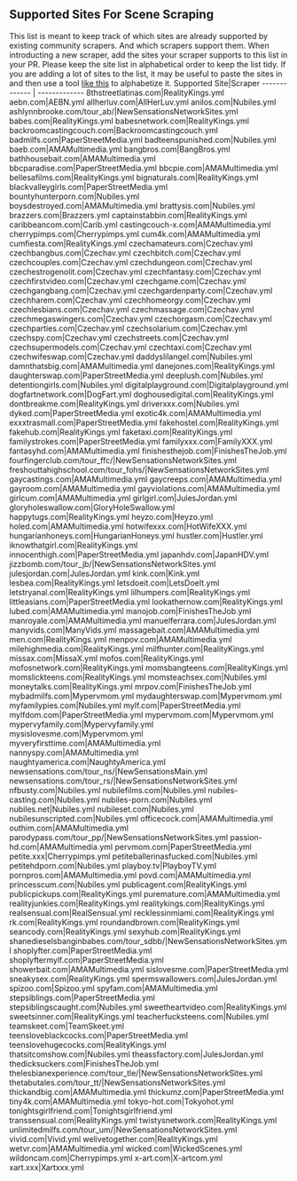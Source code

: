 ## Supported Sites For Scene Scraping

This list is meant to keep track of which sites are already supported by existing community scrapers. And which scrapers support them. When introducting a new scraper, add the sites your scraper supports to this list in your PR. Please keep the site list in alphabetical order to keep the list tidy. If you are adding a lot of sites to the list, it may be useful to paste the sites in and then use a tool [like this](https://wordcounter.net/alphabetize) to alphabetize it.
Supported Site|Scraper
------------- | -------------
8thstreetlatinas.com|RealityKings.yml
aebn.com|AEBN.yml
allherluv.com|AllHerLuv.yml
anilos.com|Nubiles.yml
ashlynnbrooke.com/tour_ab/|NewSensationsNetworkSites.yml
babes.com|RealityKings.yml
babesnetwork.com|RealityKings.yml
backroomcastingcouch.com|Backroomcastingcouch.yml
badmilfs.com|PaperStreetMedia.yml
badteenspunished.com|Nubiles.yml
baeb.com|AMAMultimedia.yml
bangbros.com|BangBros.yml
bathhousebait.com|AMAMultimedia.yml
bbcparadise.com|PaperStreetMedia.yml
bbcpie.com|AMAMultimedia.yml
bellesafilms.com|RealityKings.yml
bignaturals.com|RealityKings.yml
blackvalleygirls.com|PaperStreetMedia.yml
bountyhunterporn.com|Nubiles.yml
boysdestroyed.com|AMAMultimedia.yml
brattysis.com|Nubiles.yml
brazzers.com|Brazzers.yml
captainstabbin.com|RealityKings.yml
caribbeancom.com|Carib.yml
castingcouch-x.com|AMAMultimedia.yml
cherrypimps.com|Cherrypimps.yml
cum4k.com|AMAMultimedia.yml
cumfiesta.com|RealityKings.yml
czechamateurs.com|Czechav.yml
czechbangbus.com|Czechav.yml
czechbitch.com|Czechav.yml
czechcouples.com|Czechav.yml
czechdungeon.com|Czechav.yml
czechestrogenolit.com|Czechav.yml
czechfantasy.com|Czechav.yml
czechfirstvideo.com|Czechav.yml
czechgame.com|Czechav.yml
czechgangbang.com|Czechav.yml
czechgardenparty.com|Czechav.yml
czechharem.com|Czechav.yml
czechhomeorgy.com|Czechav.yml
czechlesbians.com|Czechav.yml
czechmassage.com|Czechav.yml
czechmegaswingers.com|Czechav.yml
czechorgasm.com|Czechav.yml
czechparties.com|Czechav.yml
czechsolarium.com|Czechav.yml
czechspy.com|Czechav.yml
czechstreets.com|Czechav.yml
czechsupermodels.com|Czechav.yml
czechtaxi.com|Czechav.yml
czechwifeswap.com|Czechav.yml
daddyslilangel.com|Nubiles.yml
damnthatsbig.com|AMAMultimedia.yml
danejones.com|RealityKings.yml
daughterswap.com|PaperStreetMedia.yml
deeplush.com|Nubiles.yml
detentiongirls.com|Nubiles.yml
digitalplayground.com|Digitalplayground.yml
dogfartnetwork.com|DogFart.yml
doghousedigital.com|RealityKings.yml
dontbreakme.com|RealityKings.yml
driverxxx.com|Nubiles.yml
dyked.com|PaperStreetMedia.yml
exotic4k.com|AMAMultimedia.yml
exxxtrasmall.com|PaperStreetMedia.yml
fakehostel.com|RealityKings.yml
fakehub.com|RealityKings.yml
faketaxi.com|RealityKings.yml
familystrokes.com|PaperStreetMedia.yml
familyxxx.com|FamilyXXX.yml
fantasyhd.com|AMAMultimedia.yml
finishesthejob.com|FinishesTheJob.yml
fourfingerclub.com/tour_ffc/|NewSensationsNetworkSites.yml
freshouttahighschool.com/tour_fohs/|NewSensationsNetworkSites.yml
gaycastings.com|AMAMultimedia.yml
gaycreeps.com|AMAMultimedia.yml
gayroom.com|AMAMultimedia.yml
gayviolations.com|AMAMultimedia.yml
girlcum.com|AMAMultimedia.yml
girlgirl.com|JulesJordan.yml
gloryholeswallow.com|GloryHoleSwallow.yml
happytugs.com|RealityKings.yml
heyzo.com|Heyzo.yml
holed.com|AMAMultimedia.yml
hotwifexxx.com|HotWifeXXX.yml
hungarianhoneys.com|HungarianHoneys.yml
hustler.com|Hustler.yml
iknowthatgirl.com|RealityKings.yml
innocenthigh.com|PaperStreetMedia.yml
japanhdv.com|JapanHDV.yml
jizzbomb.com/tour_jb/|NewSensationsNetworkSites.yml
julesjordan.com|JulesJordan.yml
kink.com|Kink.yml
lesbea.com|RealityKings.yml
letsdoeit.com|LetsDoeIt.yml
letstryanal.com|RealityKings.yml
lilhumpers.com|RealityKings.yml
littleasians.com|PaperStreetMedia.yml
lookathernow.com|RealityKings.yml
lubed.com|AMAMultimedia.yml
manojob.com|FinishesTheJob.yml
manroyale.com|AMAMultimedia.yml
manuelferrara.com|JulesJordan.yml
manyvids.com|ManyVids.yml
massagebait.com|AMAMultimedia.yml
men.com|RealityKings.yml
menpov.com|AMAMultimedia.yml
milehighmedia.com|RealityKings.yml
milfhunter.com|RealityKings.yml
missax.com|MissaX.yml
mofos.com|RealityKings.yml
mofosnetwork.com|RealityKings.yml
momsbangteens.com|RealityKings.yml
momslickteens.com|RealityKings.yml
momsteachsex.com|Nubiles.yml
moneytalks.com|RealityKings.yml
mrpov.com|FinishesTheJob.yml
mybadmilfs.com|Mypervmom.yml
mydaughterswap.com|Mypervmom.yml
myfamilypies.com|Nubiles.yml
mylf.com|PaperStreetMedia.yml
mylfdom.com|PaperStreetMedia.yml
mypervmom.com|Mypervmom.yml
mypervyfamily.com|Mypervyfamily.yml
mysislovesme.com|Mypervmom.yml
myveryfirsttime.com|AMAMultimedia.yml
nannyspy.com|AMAMultimedia.yml
naughtyamerica.com|NaughtyAmerica.yml
newsensations.com/tour_ns/|NewSensationsMain.yml
newsensations.com/tour_rs/|NewSensationsNetworkSites.yml
nfbusty.com|Nubiles.yml
nubilefilms.com|Nubiles.yml
nubiles-casting.com|Nubiles.yml
nubiles-porn.com|Nubiles.yml
nubiles.net|Nubiles.yml
nubileset.com|Nubiles.yml
nubilesunscripted.com|Nubiles.yml
officecock.com|AMAMultimedia.yml
outhim.com|AMAMultimedia.yml
parodypass.com/tour_pp/|NewSensationsNetworkSites.yml
passion-hd.com|AMAMultimedia.yml
pervmom.com|PaperStreetMedia.yml
petite.xxx|Cherrypimps.yml
petiteballerinasfucked.com|Nubiles.yml
petitehdporn.com|Nubiles.yml
playboy.tv|PlayboyTV.yml
pornpros.com|AMAMultimedia.yml
povd.com|AMAMultimedia.yml
princesscum.com|Nubiles.yml
publicagent.com|RealityKings.yml
publicpickups.com|RealityKings.yml
puremature.com|AMAMultimedia.yml
realityjunkies.com|RealityKings.yml
realitykings.com|RealityKings.yml
realsensual.com|RealSensual.yml
recklessinmiami.com|RealityKings.yml
rk.com|RealityKings.yml
roundandbrown.com|RealityKings.yml
seancody.com|RealityKings.yml
sexyhub.com|RealityKings.yml
shanedieselsbanginbabes.com/tour_sdbb/|NewSensationsNetworkSites.yml
shoplyfter.com|PaperStreetMedia.yml
shoplyftermylf.com|PaperStreetMedia.yml
showerbait.com|AMAMultimedia.yml
sislovesme.com|PaperStreetMedia.yml
sneakysex.com|RealityKings.yml
spermswallowers.com|JulesJordan.yml
spizoo.com|Spizoo.yml
spyfam.com|AMAMultimedia.yml
stepsiblings.com|PaperStreetMedia.yml
stepsiblingscaught.com|Nubiles.yml
sweetheartvideo.com|RealityKings.yml
sweetsinner.com|RealityKings.yml
teacherfucksteens.com|Nubiles.yml
teamskeet.com|TeamSkeet.yml
teensloveblackcocks.com|PaperStreetMedia.yml
teenslovehugecocks.com|RealityKings.yml
thatsitcomshow.com|Nubiles.yml
theassfactory.com|JulesJordan.yml
thedicksuckers.com|FinishesTheJob.yml
thelesbianexperience.com/tour_tle/|NewSensationsNetworkSites.yml
thetabutales.com/tour_tt/|NewSensationsNetworkSites.yml
thickandbig.com|AMAMultimedia.yml
thickumz.com|PaperStreetMedia.yml
tiny4k.com|AMAMultimedia.yml
tokyo-hot.com|Tokyohot.yml
tonightsgirlfriend.com|Tonightsgirlfriend.yml
transsensual.com|RealityKings.yml
twistysnetwork.com|RealityKings.yml
unlimitedmilfs.com/tour_um/|NewSensationsNetworkSites.yml
vivid.com|Vivid.yml
welivetogether.com|RealityKings.yml
wetvr.com|AMAMultimedia.yml
wicked.com|WickedScenes.yml
wildoncam.com|Cherrypimps.yml
x-art.com|X-artcom.yml
xart.xxx|Xartxxx.yml
